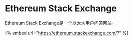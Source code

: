 # Ethereum Stack Exchange

Ethereum Stack Exchange是一个以太坊用户问答网站。

{% embed url="https://ethereum.stackexchange.com/?" %}




